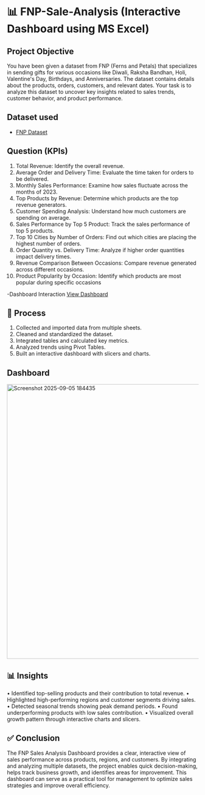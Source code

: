 # 📊 FNP-Sale-Analysis (Interactive Dashboard using MS Excel)

## Project Objective
You have been given a dataset from FNP (Ferns and Petals) that specializes in sending gifts for various occasions like Diwali, Raksha Bandhan, Holi, Valentine's Day, Birthdays, and Anniversaries. The dataset contains details about the products, orders, customers, and relevant dates. Your task is to analyze this dataset to uncover key insights related to sales trends, customer behavior, and product performance.

## Dataset used
-	<a href="https://github.com/Rajratna2004/Excel-Projects/blob/main/FNP%20project(Auto_).xlsx" >FNP Dataset</a>

## Question (KPIs)
1. Total Revenue: Identify the overall revenue. 
2. Average Order and Delivery Time: Evaluate the time taken for orders to be delivered. 
3. Monthly Sales Performance: Examine how sales fluctuate across the months of 2023. 
4. Top Products by Revenue: Determine which products are the top revenue generators. 
5. Customer Spending Analysis: Understand how much customers are spending on average. 
6. Sales Performance by Top 5 Product: Track the sales performance of top 5 products. 
7. Top 10 Cities by Number of Orders: Find out which cities are placing the highest number of orders.
8.  Order Quantity vs. Delivery Time: Analyze if higher order quantities impact delivery times. 
9. Revenue Comparison Between Occasions: Compare revenue generated across different occasions.
10. Product Popularity by Occasion: Identify which products are most popular during specific occasions

-Dashboard Interaction <a href="https://github.com/Rajratna2004/Excel-Projects/blob/main/Screenshot%202025-09-05%20184435.png" > View Dashboard<a/>

## 🔄 Process
1. Collected and imported data from multiple sheets.  
2. Cleaned and standardized the dataset.  
3. Integrated tables and calculated key metrics.  
4. Analyzed trends using Pivot Tables.  
5. Built an interactive dashboard with slicers and charts.

## Dashboard
<img width="1892" height="722" alt="Screenshot 2025-09-05 184435" src="https://github.com/user-attachments/assets/17876c59-236d-4a31-95f5-eca98166a478" />

  
## 📊 Insights
•	Identified top-selling products and their contribution to total revenue.
•	Highlighted high-performing regions and customer segments driving sales.
•	Detected seasonal trends showing peak demand periods.
•	Found underperforming products with low sales contribution.
•	Visualized overall growth pattern through interactive charts and slicers.


## ✅ Conclusion
The FNP Sales Analysis Dashboard provides a clear, interactive view of sales performance across products, regions, and customers. By integrating and analyzing multiple datasets, the project enables quick decision-making, helps track business growth, and identifies areas for improvement. This dashboard can serve as a practical tool for management to optimize sales strategies and improve overall efficiency.


